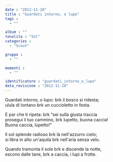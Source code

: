 ```yaml
---
date : "2012-11-28"
title : "Guardati intorno, o lupo"
tags : 
  - ""

album : ""
tonalita : "Sol"
categories : 
  - "Scout"

gruppo : 
  - ""

momenti : 
  - ""

identificatore : "guardati_intorno_o_lupo"
data_revisione : "2012-11-28"
---
```

  
  
Guardati intorno, o lupo: brk il bosco si ridesta;  
ulula di lontano brk un cuccioletto in festa.  
  
  
E par che ti ripeta: brk “sei sulla giusta traccia  
prosegui il tuo cammino,  brk lupetto, buona caccia!  
Buona caccia, lupetto!”  
  
  
  
Il sol splende radioso brk là nell'azzurro cielo;  
si libra in alto un'aquila brk nell'aria senza velo.  
  
  
Quando tramonta il sole brk e discende la notte,  
escono dalle tane, brk a caccia, i lupi a frotte.  
  
